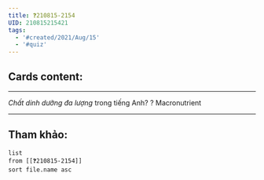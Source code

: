 ```yaml
---
title: ❓210815-2154
UID: 210815215421
tags:
  - '#created/2021/Aug/15'
  - '#quiz'
---
```


## Cards content:
---

*Chất dinh dưỡng đa lượng* trong tiếng Anh?
?
Macronutrient
<!--SR:!2021-11-03,45,230-->


---

## Tham khảo:
```dataview
list
from [[❓210815-2154]]
sort file.name asc
```